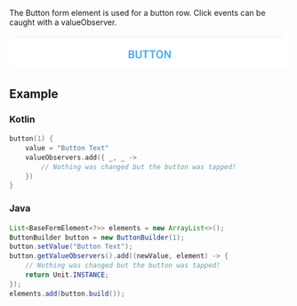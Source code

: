 The Button form element is used for a button row. Click events can be caught with a valueObserver.

![Example](/images/Button.PNG)

## Example

### Kotlin
```kotlin
button(1) {
    value = "Button Text"
    valueObservers.add({ _, _ ->
        // Nothing was changed but the button was tapped!
    })
}
```

### Java
```java
List<BaseFormElement<?>> elements = new ArrayList<>();
ButtonBuilder button = new ButtonBuilder(1);
button.setValue("Button Text");
button.getValueObservers().add((newValue, element) -> {
    // Nothing was changed but the button was tapped!
    return Unit.INSTANCE;
});
elements.add(button.build());
```